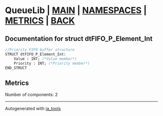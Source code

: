 # QueueLib | [MAIN] | [NAMESPACES] | [METRICS] | [BACK]  

## Documentation for struct dtFIFO_P_Element_Int  

```pascal
//Priority FIFO buffer structure  
STRUCT dtFIFO_P_Element_Int:
    Value : INT; (*Value member*)
    Priority : INT; (*Priority member*)
END_STRUCT
```

## Metrics  

Number of components: 2  

---
Autogenerated with [ia_tools](https://github.com/tkucic/ia_tools)  

[MAIN]: ../../../../index_st.md
[NAMESPACES]: ../../nsList_st.md
[METRICS]: ../../../metrics_st.md
[BACK]: ../nsMain_st.md
